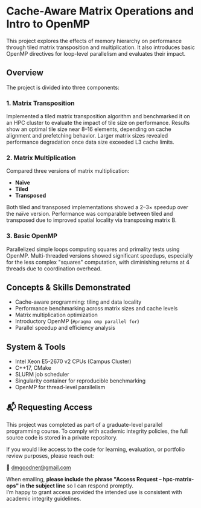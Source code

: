 # Cache-Aware Matrix Operations and Intro to OpenMP

This project explores the effects of memory hierarchy on performance through tiled matrix transposition and multiplication. It also introduces basic OpenMP directives for loop-level parallelism and evaluates their impact.

## Overview

The project is divided into three components:

### 1. Matrix Transposition
Implemented a tiled matrix transposition algorithm and benchmarked it on an HPC cluster to evaluate the impact of tile size on performance. Results show an optimal tile size near 8–16 elements, depending on cache alignment and prefetching behavior. Larger matrix sizes revealed performance degradation once data size exceeded L3 cache limits.

### 2. Matrix Multiplication
Compared three versions of matrix multiplication:
- **Naïve**
- **Tiled**
- **Transposed**

Both tiled and transposed implementations showed a 2–3× speedup over the naïve version. Performance was comparable between tiled and transposed due to improved spatial locality via transposing matrix B.

### 3. Basic OpenMP
Parallelized simple loops computing squares and primality tests using OpenMP. Multi-threaded versions showed significant speedups, especially for the less complex "squares" computation, with diminishing returns at 4 threads due to coordination overhead.

## Concepts & Skills Demonstrated

- Cache-aware programming: tiling and data locality
- Performance benchmarking across matrix sizes and cache levels
- Matrix multiplication optimization
- Introductory OpenMP (`#pragma omp parallel for`)
- Parallel speedup and efficiency analysis

## System & Tools

- Intel Xeon E5-2670 v2 CPUs (Campus Cluster)
- C++17, CMake
- SLURM job scheduler
- Singularity container for reproducible benchmarking
- OpenMP for thread-level parallelism

## 📬 Requesting Access

This project was completed as part of a graduate-level parallel programming course. To comply with academic integrity policies, the full source code is stored in a private repository.

If you would like access to the code for learning, evaluation, or portfolio review purposes, please reach out:

📧 [dmgoodner@gmail.com](mailto:dmgoodner@gmail.com?subject=Access%20Request%20–%20hpc-matrix-ops)

When emailing, **please include the phrase "Access Request – hpc-matrix-ops" in the subject line** so I can respond promptly.  
I’m happy to grant access provided the intended use is consistent with academic integrity guidelines.
